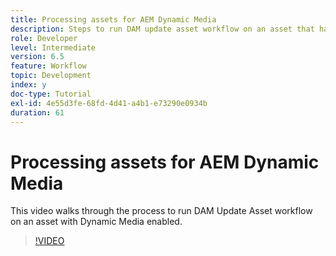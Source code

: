 ```yaml
---
title: Processing assets for AEM Dynamic Media
description: Steps to run DAM update asset workflow on an asset that has Dynamic Media Enabled.
role: Developer
level: Intermediate
version: 6.5
feature: Workflow
topic: Development
index: y
doc-type: Tutorial
exl-id: 4e55d3fe-68fd-4d41-a4b1-e73290e0934b
duration: 61
---
```

# Processing assets for AEM Dynamic Media

This video walks through the process to run DAM Update Asset workflow on an asset with Dynamic Media enabled.

>[!VIDEO](https://video.tv.adobe.com/v/335456?quality=12&learn=on)
